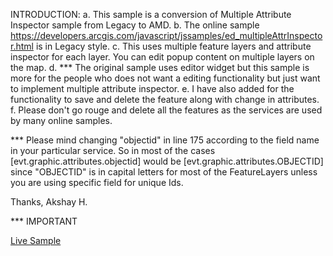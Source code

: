 INTRODUCTION:
a. This sample is a conversion of Multiple Attribute Inspector sample from Legacy to AMD.
b. The online sample https://developers.arcgis.com/javascript/jssamples/ed_multipleAttrInspector.html is in Legacy style.
c. This uses multiple feature layers and attribute inspector for each layer. You can edit popup content on multiple layers on the map.
d. *** The original sample uses editor widget but this sample is more for the people who does not want a editing functionality but
	  just want to implement multiple attribute inspector.
e. I have also added for the functionality to save and delete the feature along with change in attributes.
f. Please don't go rouge and delete all the features as the services are used by many online samples.

*** Please mind changing "objectid" in line 175 according to the field name in your particular service.
	So in most of the cases [evt.graphic.attributes.objectid] would be [evt.graphic.attributes.OBJECTID] since "OBJECTID" is in capital
	letters for most of the FeatureLayers unless you are using specific field for unique Ids.

Thanks,
Akshay H.

*** IMPORTANT

[Live Sample](http://esri.github.io/developer-support/web-js/3.x/multiple-attribute-inspector-save-noedt/MultipleAttributeInspector_AMD_save.html)
